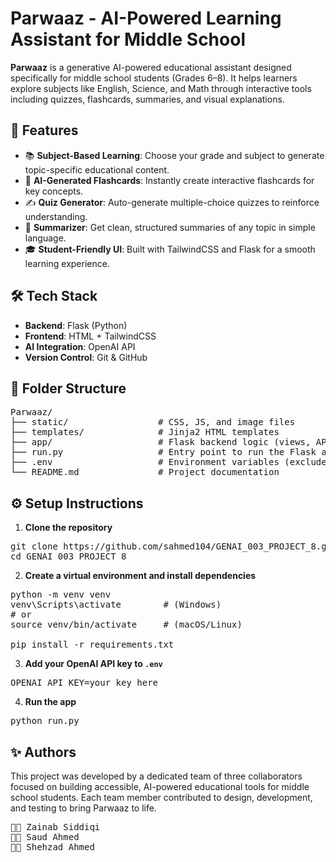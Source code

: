 # Parwaaz - AI-Powered Learning Assistant for Middle School

**Parwaaz** is a generative AI-powered educational assistant designed specifically for middle school students (Grades 6–8). It helps learners explore subjects like English, Science, and Math through interactive tools including quizzes, flashcards, summaries, and visual explanations.
## 🚀 Features

- 📚 **Subject-Based Learning**: Choose your grade and subject to generate topic-specific educational content.
- 🧠 **AI-Generated Flashcards**: Instantly create interactive flashcards for key concepts.
- ✍️ **Quiz Generator**: Auto-generate multiple-choice quizzes to reinforce understanding.
- 📝 **Summarizer**: Get clean, structured summaries of any topic in simple language.
- 🎓 **Student-Friendly UI**: Built with TailwindCSS and Flask for a smooth learning experience.
## 🛠️ Tech Stack

- **Backend**: Flask (Python)
- **Frontend**: HTML + TailwindCSS
- **AI Integration**: OpenAI API
- **Version Control**: Git & GitHub
## 📁 Folder Structure

<pre>
Parwaaz/
├── static/                 # CSS, JS, and image files
├── templates/              # Jinja2 HTML templates
├── app/                    # Flask backend logic (views, API handling)
├── run.py                  # Entry point to run the Flask app
├── .env                    # Environment variables (excluded from Git)
└── README.md               # Project documentation
</pre>

## ⚙️ Setup Instructions

1. **Clone the repository**

<pre>
git clone https://github.com/sahmed104/GENAI_003_PROJECT_8.git
cd GENAI_003_PROJECT_8
</pre>

2. **Create a virtual environment and install dependencies**

<pre>
python -m venv venv
venv\Scripts\activate        # (Windows)
# or
source venv/bin/activate     # (macOS/Linux)

pip install -r requirements.txt
</pre>

3. **Add your OpenAI API key to `.env`**

<pre>
OPENAI_API_KEY=your_key_here
</pre>

4. **Run the app**

<pre>
python run.py
</pre>

## ✨ Authors

This project was developed by a dedicated team of three collaborators focused on building accessible, AI-powered educational tools for middle school students. Each team member contributed to design, development, and testing to bring Parwaaz to life.
<pre>
👩‍💻 Zainab Siddiqi  
👨‍💻 Saud Ahmed  
👨‍💻 Shehzad Ahmed
</pre>
